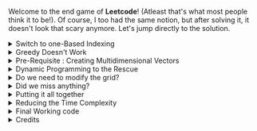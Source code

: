 Welcome to the end game of **Leetcode**! (Atleast that's what most people think it to be!). Of course, I too had the same notion, but after solving it, it doesn't look that scary anymore. Let's jump directly to the solution.

<details>
	<summary>Switch to one-Based Indexing</summary>

### Switch to one-Based Indexing
If we switch to one based indexing, our corner cases would become almost non-existent. Why? If we hit a row or column with index `0`, we know that it has gone out of the boundary.

The conversion is easy.
<details>
	<summary>Code</summary>
  
```cpp
vector<vector<int>> new_grid(n + 1, vector<int>(n + 1, 0))

for(int i = 0; i < n; i++)
	for(int i = 0; j < n; j++)
		new_grid[i + 1][j + 1] = old_grid[i][j]
```

</details>
</details>

<details>
	<summary>Greedy Doesn't Work</summary>

### Greedy Doesn't Work!
No matter how many times I see this question, I always end up thinking that I can collect the maximum cherries using DP in the first trip (while modifying the grid, of course) and then, on the return journey, collect the maximum cherries of the new grid. However, this approach is incorrect, and I always forget the counter case. So, let's make it concrete here. Consider the following grid. Assume that the blank cells are indeed blank and you can pass through it (There are no thorns in this configuration).

|           	| **Col 1** 	| **Col 2** 	| **Col 3** 	| **Col 4** 	| **Col 5** 	| **Col 6** 	| **col 7** 	|
|:---------:	|:---------:	|:---------:	|:---------:	|:--------:	|:--------:	|:--------:	|:-------:	|
| **Row 1** 	|     1     	|     1     	|     1     	|     1    	|          	|          	|         	|
| **Row 2** 	|           	|           	|           	|     1    	|          	|          	|         	|
| **Row 3** 	|           	|           	|           	|     1    	|          	|          	|    1    	|
| **Row 4** 	|     1     	|           	|           	|     1    	|          	|          	|         	|
| **Row 5** 	|           	|           	|           	|     1    	|          	|          	|         	|
| **Row 6** 	|           	|           	|           	|     1    	|          	|          	|         	|
| **Row 7** 	|           	|           	|           	|     1    	|     1    	|     1    	|    1    	|

If you try to maximize the cherries in each trip, you'll end up taking the following path in Round 1
* Go right till column 4 (Cherries Collected --> 4)
* Go down till row 7 (Cherries collected --> 6)
* Go right till column 7 (Cherries collected --> 3)

Total --> 13

In the return trip, you have 2 options
* Go left till column 1 and go up till row 1
* Go up till row 1 and go left till column 1.


As you can easily see, in both of these options, you can only collect a single cherry.

Total -->  1

So, you'll always end up leaving one cherry in the grid. However, if you play smart, you can collect all the cherries.   
**Optimal Path**
* **Trip 1** : Go right till column 4, go down till row 3, go right till column 7 and then go down till row 7.
* **Trip 2** : Go left till  column 4, go up till row 4, go left till column 1 and then go up till row 1.
</details>

<details>
	<summary>Pre-Requisite : Creating Multidimensional Vectors</summary>

### Pre-Requisite : Creating Multidimensional vectors
Say, we want to create a 4D vector of dimension `mat[n][n][n][n]`, initialized with default values `def_val`. Let us see the results for each smaller dimension first.

<details>
	<summary>Creating a 1D Vector</summary>
	
**Creating a 1D Vector**

1) Concise Approach

<details>
	<summary>Code</summary>

```cpp
vector<int> mat(n, def_val)
```

</details>
</details>

<details>
	<summary>Creating a 2D Vector</summary>
	
**Creating a 2D Vector**

1) Naive Approach
<details>
	<summary>Code</summary>

```cpp
vector<vector<int>> mat(n)

for(auto &row_vec : mat)
	row_vec.resize(n, def_val)	
```

</details>

2) Concise Approach

<details>
	<summary>Code</summary>

```cpp
vector<vector<int>> mat(n, vector<int>(n, def_val))
```

</details>

</details>

<details>
	<summary>Creating a 3D Vector</summary>
	
**Creating a 3D Vector**

1) Naive Approach
<details>
	<summary>Code</summary>

```cpp
vector<vector<vector<int>>> mat(n, vector<vector<int>>(n, vector<vector<int>>(n, def_val)))
```
</details>

2) Concise Approach
<details>
	<summary>Code</summary>

```cpp
vector<vector<vector<int>>> mat(n)

for(auto &vec_2d: mat)
	vec_2d.resize(n, vector<int>(n, def_val))
```
</details>

</details>

<details>
	<summary>Creating a 4D Vector</summary>
	
**Creating a 4D Vector**

1) Naive Approach
<details>
	<summary>Code</summary>

```cpp
vector<vector<vector<vector<int>>>> mat(n, vector<vector<vector<int>>>(n, vector<vector<int>>(n, vector<int>(n, def_val))))
```
</details>

2) Concise Approach
<details>
	<summary>Code</summary>

```cpp
// Create a temporary 2D vector first
vector<vector<int>> vec_2d(n, vector<int>(n, def_val))

vector<vector<vector<vector<int>>>> mat(n)

for(auto &vec_3d: mat)
	vec_3d.resize(n, vec_2d)
```

</details>
</details>
</details>

<details>
	<summary>Dynamic Programming to the Rescue</summary>

### Dynamic Programming to the Rescue
It is clear that greedily picking the maximum cherries is not a feasible option. Consider any optimal path from `source` to `destination` and back again. If you notice carefully, it is the same as 2 persons collecting maximum cherries collectively, where one person starts from `(1, 1)` and goes to `(n, n)` , while the other person starts from `(n, n)` and goes to `(1,1)`. 

If you look even more closely, you'll observe that it is also the same as 2 persons starting simultaneously from `(n, n)` and going towards `(1, 1)`. Of course, if they are present at the same cell at the same time, only one of them would take the diamond present in that cell.

That's all the obsesrvation we need to solve this question.

Suppose, there are 2 persons `A` and `B`. Both the persons start from certain cells (possibly different) **at the same time** and try to reach the left-most cell of the grid,i.e, `(1,1)`. Of course, they should only take valid step, i.e, **up** or **left**.

Let us define `dp[x][y][p][q]` as **The maximum amount of diamonds(combined) that can be collected by both persons along their path to `(1, 1)` when Person `A` starts at the cell `(x, y)` while Person `B` starts at the cell `(p, q)`.** (We assume that if both the people reach the exact same cell at any point, only one of them would collect the diamond in that cell). Of course, it might happen that you are not able to reach `(1,1)` from the given starting positions. In that case, we set `dp[x][y][p][q] = minus_infinity`. 

Notice that our answer would be `dp[n][n][n][n]`. 

The transitions are simple. At the next time step, both the persons have to take a step (either to the *left* or *up*). Observe that these are independent events.

Here are the 4 possible scenario.

| **A's Move** 	| **B's Move** 	| **A's New Pos** 	| **B's New Pos** 	|
|--------------	|--------------	|-----------------	|-----------------	|
|    **Up**    	|    **Up**    	|   `(x - 1, y)`  	|   `(p - 1, q)`  	|
|    **Up**    	|   **Left**   	|   `(x - 1, y)`  	|   `(p, q - 1)`  	|
|   **Left**   	|    **Up**    	|   `(x, y - 1)`  	|   `(p - 1, q)`  	|
|   **Left**   	|   **Left**   	|   `(x, y - 1)`  	|   `(p, q - 1)`  	|


After each one of them has performed their move, we would like to know what is the maximum diamonds that can be collected from the new positions. Now, this has been converted to a typical dynamic programming problem.

To summarise, the transitions are :

<details>
	<summary>Transistions</summary>

```cpp
/* Ensure DP is intialized with minus infinity */
if (either of the cell is a thorn)
	continue

dp[x][y][p][q] = max(up_up, up_left, left_up, left_left)

// All the moves are invalid
if( dp[x][y][p][q] < 0 )
	continue

dp[x][y][p][q] += mat[x][y]

if( both cells are not the same)
	dp[x][y][p][q] += mat[p][q]
```
</details>

The Base Case ? : When both the persons start at `(1, 1)`. There's no possible move left, and they can only collect the diamond in that cell. Hence, `dp[1][1][1][1] = mat[1][1]`.

</details>

<details>
	<summary>Do we need to modify the grid?</summary>

### Do we need to modify the grid?
The answer is **No**. At first sight, it looks as if person `B` can visit a cell which has been already visited by person `A`. However, this is not true. And I'll leave it to you to prove the following result.

**Theorem** : The paths of both the  persons are disjoint and intersect **if and only if** they meet at the intersecting cell (at the same time). [In other words, person `B` cannot enter a cell which has already been visited by person `A` in the past (and vice-versa)).

</details>

<details>
	<summary>Did we miss anything?</summary>

### Did we miss anything?
Yes, it might happen that there is no path from source to destination. Hence, we need to ensure that we do not return a negative value (Either return `0` or return `-1` as per the requirements of the question).

</details>

<details>
	<summary>Putting it all together</summary>

### Putting it all Together
Just to re-iterate
1) Convert to one based indexing.
2) Create a 4D vector and initialize it to `minus_infinity`
3) Set the base case. (`dp[1][1][1][1] = new_grid[1][1]`)
4) For each of the **n^4** starting positions, compute the maximum value of the next move.
5) If no move is possible, skip it.
6) Make the best move, and take the diamong in the current cells.
7) Make sure not to double count the current cell (if they are identical)
8) If there is no path, return 0, else, return `dp[n][n][n][n]`

<details>
	<summary>Code</summary>

```cpp
const int m_inf = -1e5;

int Solution :: cherryPickup(vector<vector<int>> &oldGrid)
{
	int n = oldGrid.size();

	// Let us create 2 borders by switching to one based index
	vector<vector<int>> grid(n + 1, vector<int>(n + 1, 0));

	for(int i = 0 ; i < n; i++)
		for(int j = 0; j < n; j++)
			grid[i + 1][j + 1] = oldGrid[i][j];

	vector<vector<int>> vec_2d(n + 1, vector<int>(n + 1, m_inf));

	vector<vector<vector<vector<int>>>> dp(n + 1);
	for(auto &vec_3d : dp)
		vec_3d.resize(n + 1, vec_2d);

	/* dp[x][y][p][q] represents the maximum cherries that 2 persons can pick up
	 * if Person 1 goes from (x, y) ---> (1, 1) and Person 2 from (p, q) ---> (1, 1)
	 */

	// Base Case : Already at the destination
	dp[1][1][1][1] = grid[1][1];
	for(int x = 1; x <= n; x++)
	{
		for(int y = 1; y <= n; y++)
		{
			for(int p = 1; p <= n; p++)
			{
				for(int q = 1; q <= n; q++)
				{
					// Atleast one person is stuck
					if( (grid[x][y] == -1) or (grid[p][q] == -1))
						continue;

					int up_up = dp[x - 1][y][p - 1][q];
					int up_left = dp[x - 1][y][p][q - 1];
					int left_up = dp[x][y - 1][p - 1][q];
					int left_left = dp[x][y - 1][p][q - 1];

					int max_val = max(up_up, left_left);
					max_val = max(max_val, max(up_left, left_up));

					// No moves possible from here
					if(max_val < 0)
						continue;

					dp[x][y][p][q] = max_val + grid[x][y];

					// If they are not the same cell, add the contribution
					if( not (x == p and y == q))
						dp[x][y][p][q] += grid[p][q];
				}
			}
		}
	}

	// Don't forget to take maximum (if path doesn't exist)
	return max(0, dp[n][n][n][n]);
}
```
</details>
</details>


<details>
	<summary>Reducing the Time Complexity</summary>

### Reducing the Time Complexity
Notice that we are computing the answer for every possible pair of starting positions but in the end, we are only using the result of `dp[n][n][n][n]`. If you notice carefully, you'll see that if 2 persons start at the same time from cell at `(n, n)`, then there is a correlation between their co-ordinates at any given point of time.

**Lemma**
At any given point of time `(x + y) == (p + q)`, given both the people start from the same cell.

**Proof**
It is very easy to see that any step, person `A` would either take a step up, in which case, `x` reduces by 1, or takes a step left, in which case `y` reduces by 1. Hence, no matter what, the sum of the co-ordiantes, i.e `(x + y)` decreases exactly by 1. The same is true for the second person. Hence, this sum would be equal at all times, given they start from the same position.

So, now we don't need the fourth dimension in our DP table. We can recover it from the first three dimensions, effectively reducing the complexity to **O(n^3)** from **O(n^4)**.

**Everything remains the same except now we need to check if the recovered dimension goes out of bounds or not**. (Notice that we didn't need this check in the 4D DP case. Why?

</details>

<details>
	<summary>Final Working code</summary>

### Final Working Code

**Steps**
1) Convert to one based indexing.
2) Create a 3D vector and intialize it to `minus_infinity`
3) Set the base case, `dp[1][1][1] = new_grid[1][1][1]`
4) For each **n^3** states, do
	* Recover the fourth dimension.
	* Check whether it's going out of bounds or not.
	* Check if either of the current cells is a thorn.
	* Calculate the maximium profit from the next 4 moves.
	* If stuck from everywhere, skip.
	* Take the best move and also collect the diamond in the current cell.
	* Don't double count if you are in the same cell.
5) Make sure that the return value is atleast zero.

<details>
	<summary>Code</summary>

```cpp
const int m_inf = -1e5;

int Solution :: cherryPickup(vector<vector<int>> &oldGrid)
{
	int n = oldGrid.size();

	// Let us create 2 borders by switching to one based index
	vector<vector<int>> grid(n + 1, vector<int>(n + 1, 0));

	for(int i = 0 ; i < n; i++)
		for(int j = 0; j < n; j++)
			grid[i + 1][j + 1] = oldGrid[i][j];

	vector<vector<vector<int>>> dp(n + 1);

	for(auto &vec_2d: dp)
		vec_2d.resize(n + 1, vector<int>(n + 1, m_inf));

	/* dp[x][y][p][q] represents the maximum cherries that 2 persons can pick up
	 * if Person 1 goes from (x, y) ---> (1, 1) and Person 2 from (p, q) ---> (1, 1)
	 * We recover 'q' from (x + y) = ( p + q)
	 */

	dp[1][1][1] = grid[1][1];
	for(int x = 1; x <= n; x++)
	{
		for(int y = 1; y <= n; y++)
		{
			for(int p = 1; p <= n; p++)
			{
				int q = ( x + y ) - p;

				// This move can never happen
				if( q < 1 or q > n)
					continue;

				if( (grid[x][y] == -1) or (grid[p][q] == -1))
					continue;

				int up_up = dp[x - 1][y][p - 1];
				int up_left = dp[x - 1][y][p];
				int left_up = dp[x][y - 1][p - 1];
				int left_left = dp[x][y - 1][p];

				int max_val = max(up_up, left_left);
				max_val = max(max_val, max(up_left, left_up));

				// Don't miss this case
				if(max_val < 0)
					continue;

				dp[x][y][p] = max_val + grid[x][y];

				// If they are not the same cell, add the contribution
				if( not (x == p and y == q))
					dp[x][y][p] += grid[p][q];
			}
		}
	}

	// Don't forget to check this case
	return max(0, dp[n][n][n]);
}
```

</details>
</details>

<details>
	<summary>Credits</summary>

### Credits
[The Real MVP](https://leetcode.com/problems/cherry-pickup/discuss/165218/Java-O(N3)-DP-solution-w-specific-explanation)
